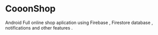 # CooonShop

Android Full online shop aplication using Firebase , Firestore database , notifications and other features .
